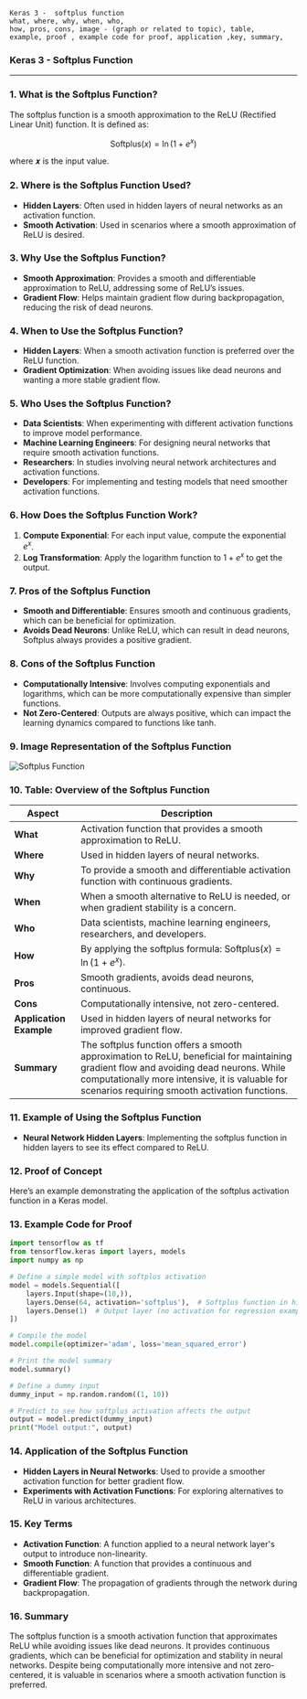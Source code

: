 ```code
Keras 3 -  softplus function
what, where, why, when, who, 
how, pros, cons, image - (graph or related to topic), table,
example, proof , example code for proof, application ,key, summary,
```

<body>
    <script src="https://cdnjs.cloudflare.com/ajax/libs/mathjax/2.7.7/MathJax.js?config=TeX-MML-AM_CHTML" async></script>
    <link rel="stylesheet" href="https://cdnjs.cloudflare.com/ajax/libs/KaTeX/0.15.2/katex.min.css">
    <script src="https://cdnjs.cloudflare.com/ajax/libs/KaTeX/0.15.2/katex.min.js"></script>
    <script src="https://cdnjs.cloudflare.com/ajax/libs/KaTeX/0.15.2/contrib/auto-render.min.js"></script>
    <script>
        document.addEventListener("DOMContentLoaded", function() {
            renderMathInElement(document.body, {
                delimiters: [
                    { left: "$$", right: "$$", display: true },
                    { left: "$", right: "$", display: false }
                ]
            });
        });
    </script>   
</body>

### **Keras 3 - Softplus Function**

---

### **1. What is the Softplus Function?**
The softplus function is a smooth approximation to the ReLU (Rectified Linear Unit) function. It is defined as:

$$ \text{Softplus}(x) = \ln(1 + e^x) $$

where 𝒙 is the input value.

### **2. Where is the Softplus Function Used?**
- **Hidden Layers**: Often used in hidden layers of neural networks as an activation function.
- **Smooth Activation**: Used in scenarios where a smooth approximation of ReLU is desired.

### **3. Why Use the Softplus Function?**
- **Smooth Approximation**: Provides a smooth and differentiable approximation to ReLU, addressing some of ReLU’s issues.
- **Gradient Flow**: Helps maintain gradient flow during backpropagation, reducing the risk of dead neurons.

### **4. When to Use the Softplus Function?**
- **Hidden Layers**: When a smooth activation function is preferred over the ReLU function.
- **Gradient Optimization**: When avoiding issues like dead neurons and wanting a more stable gradient flow.

### **5. Who Uses the Softplus Function?**
- **Data Scientists**: When experimenting with different activation functions to improve model performance.
- **Machine Learning Engineers**: For designing neural networks that require smooth activation functions.
- **Researchers**: In studies involving neural network architectures and activation functions.
- **Developers**: For implementing and testing models that need smoother activation functions.

### **6. How Does the Softplus Function Work?**
1. **Compute Exponential**: For each input value, compute the exponential $e^x$.
2. **Log Transformation**: Apply the logarithm function to $1 + e^x$ to get the output.

### **7. Pros of the Softplus Function**
- **Smooth and Differentiable**: Ensures smooth and continuous gradients, which can be beneficial for optimization.
- **Avoids Dead Neurons**: Unlike ReLU, which can result in dead neurons, Softplus always provides a positive gradient.

### **8. Cons of the Softplus Function**
- **Computationally Intensive**: Involves computing exponentials and logarithms, which can be more computationally expensive than simpler functions.
- **Not Zero-Centered**: Outputs are always positive, which can impact the learning dynamics compared to functions like tanh.

### **9. Image Representation of the Softplus Function**

![Softplus Function](https://engineer-ece.github.io/Keras-learn/Keras3/02.%20Layers%20API/02.%20Layer%20activations/04.%20softplus%20function/softplus_function.png)  

### **10. Table: Overview of the Softplus Function**

| **Aspect**              | **Description**                                                                 |
|-------------------------|---------------------------------------------------------------------------------|
| **What**                | Activation function that provides a smooth approximation to ReLU.              |
| **Where**               | Used in hidden layers of neural networks.                                        |
| **Why**                 | To provide a smooth and differentiable activation function with continuous gradients. |
| **When**                | When a smooth alternative to ReLU is needed, or when gradient stability is a concern. |
| **Who**                 | Data scientists, machine learning engineers, researchers, and developers.       |
| **How**                 | By applying the softplus formula: $\text{Softplus} (x) = \ln(1 + e^x)$.     |
| **Pros**                | Smooth gradients, avoids dead neurons, continuous.                              |
| **Cons**                | Computationally intensive, not zero-centered.                                   |
| **Application Example** | Used in hidden layers of neural networks for improved gradient flow.            |
| **Summary**             | The softplus function offers a smooth approximation to ReLU, beneficial for maintaining gradient flow and avoiding dead neurons. While computationally more intensive, it is valuable for scenarios requiring smooth activation functions. |

### **11. Example of Using the Softplus Function**
- **Neural Network Hidden Layers**: Implementing the softplus function in hidden layers to see its effect compared to ReLU.

### **12. Proof of Concept**
Here’s an example demonstrating the application of the softplus activation function in a Keras model.

### **13. Example Code for Proof**

```python
import tensorflow as tf
from tensorflow.keras import layers, models
import numpy as np

# Define a simple model with softplus activation
model = models.Sequential([
    layers.Input(shape=(10,)),
    layers.Dense(64, activation='softplus'),  # Softplus function in hidden layer
    layers.Dense(1)  # Output layer (no activation for regression example)
])

# Compile the model
model.compile(optimizer='adam', loss='mean_squared_error')

# Print the model summary
model.summary()

# Define a dummy input
dummy_input = np.random.random((1, 10))

# Predict to see how softplus activation affects the output
output = model.predict(dummy_input)
print("Model output:", output)
```

### **14. Application of the Softplus Function**
- **Hidden Layers in Neural Networks**: Used to provide a smoother activation function for better gradient flow.
- **Experiments with Activation Functions**: For exploring alternatives to ReLU in various architectures.

### **15. Key Terms**
- **Activation Function**: A function applied to a neural network layer's output to introduce non-linearity.
- **Smooth Function**: A function that provides a continuous and differentiable gradient.
- **Gradient Flow**: The propagation of gradients through the network during backpropagation.

### **16. Summary**
The softplus function is a smooth activation function that approximates ReLU while avoiding issues like dead neurons. It provides continuous gradients, which can be beneficial for optimization and stability in neural networks. Despite being computationally more intensive and not zero-centered, it is valuable in scenarios where a smooth activation function is preferred.
